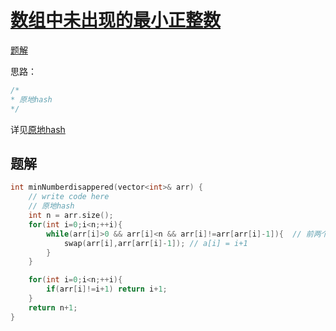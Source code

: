 # [数组中未出现的最小正整数](https://www.nowcoder.com/practice/8cc4f31432724b1f88201f7b721aa391)
[题解](./main_1.cpp)

思路：  
```cpp
/*
* 原地hash
*/
```
详见[原地hash](../../ideas/查找.md)

## 题解
```cpp
int minNumberdisappered(vector<int>& arr) {
    // write code here
    // 原地hash
    int n = arr.size();
    for(int i=0;i<n;++i){
        while(arr[i]>0 && arr[i]<n && arr[i]!=arr[arr[i]-1]){  // 前两个保证在1~n范围内
            swap(arr[i],arr[arr[i]-1]); // a[i] = i+1
        }
    }

    for(int i=0;i<n;++i){
        if(arr[i]!=i+1) return i+1;
    }
    return n+1;
}
```